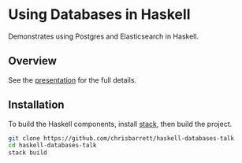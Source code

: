 # Using Databases in Haskell

Demonstrates using Postgres and Elasticsearch in Haskell.

## Overview

See the [presentation][] for the full details.

## Installation

To build the Haskell components, install [stack][], then build the project.


```sh
git clone https://github.com/chrisbarrett/haskell-databases-talk
cd haskell-databases-talk
stack build
```

[presentation]: ./presentation/haskell-databases.org
[stack]: https://github.com/commercialhaskell/stack/blob/release/doc/install_and_upgrade.md
